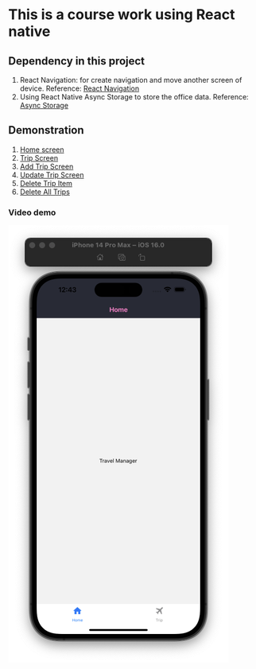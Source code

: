 # This is a course work using React native

## Dependency in this project

1. React Navigation: for create navigation and move another screen of device.
Reference: [React Navigation](https://reactnavigation.org/)
2. Using React Native Async Storage to store the office data.
Reference: [Async Storage](https://react-native-async-storage.github.io/async-storage/docs/install)

## Demonstration
1. [Home screen](assets/introduce/home-screen.png)
2. [Trip Screen](assets/introduce/trips-screen.png)
3. [Add Trip Screen](assets/introduce/add-trip-screen.png)
4. [Update Trip Screen](assets/introduce/update-trip-screen.png)
5. [Delete Trip Item](assets/introduce/delete-trip-item.png)
6. [Delete All Trips](assets/introduce/delete-all-trips.png)

### Video demo
[![Watch the video](assets/introduce/home-screen.png)](https://youtu.be/-l0dtaK9YYU)